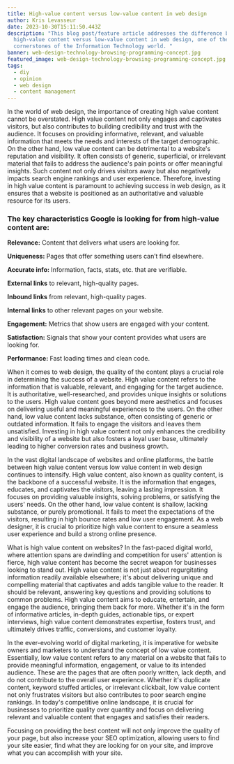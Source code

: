 ```yaml
---
title: High-value content versus low-value content in web design
author: Kris Levasseur
date: 2023-10-30T15:11:50.443Z
description: "This blog post/feature article addresses the difference between
  high-value content versus low-value content in web design, one of the
  cornerstones of the Information Technology world. "
banner: web-design-technology-browsing-programming-concept.jpg
featured_image: web-design-technology-browsing-programming-concept.jpg
tags:
  - diy
  - opinion
  - web design
  - content management
---
```


In the world of web design, the importance of creating high value content cannot be overstated. High value content not only engages and captivates visitors, but also contributes to building credibility and trust with the audience. It focuses on providing informative, relevant, and valuable information that meets the needs and interests of the target demographic. On the other hand, low value content can be detrimental to a website's reputation and visibility. It often consists of generic, superficial, or irrelevant material that fails to address the audience's pain points or offer meaningful insights. Such content not only drives visitors away but also negatively impacts search engine rankings and user experience. Therefore, investing in high value content is paramount to achieving success in web design, as it ensures that a website is positioned as an authoritative and valuable resource for its users.




### The key characteristics Google is looking for from high-value content are: 

**Relevance:** Content that delivers what users are looking for.

**Uniqueness:** Pages that offer something users can’t find elsewhere.

**Accurate info:** Information, facts, stats, etc. that are verifiable.

**External links** to relevant, high-quality pages.

**Inbound links** from relevant, high-quality pages.

**Internal links** to other relevant pages on your website.

**Engagement:** Metrics that show users are engaged with your content.

**Satisfaction:** Signals that show your content provides what users are looking for.

**Performance:** Fast loading times and clean code.

When it comes to web design, the quality of the content plays a crucial role in determining the success of a website. High value content refers to the information that is valuable, relevant, and engaging for the target audience. It is authoritative, well-researched, and provides unique insights or solutions to the users. High value content goes beyond mere aesthetics and focuses on delivering useful and meaningful experiences to the users. On the other hand, low value content lacks substance, often consisting of generic or outdated information. It fails to engage the visitors and leaves them unsatisfied. Investing in high value content not only enhances the credibility and visibility of a website but also fosters a loyal user base, ultimately leading to higher conversion rates and business growth.




In the vast digital landscape of websites and online platforms, the battle between high value content versus low value content in web design continues to intensify. High value content, also known as quality content, is the backbone of a successful website. It is the information that engages, educates, and captivates the visitors, leaving a lasting impression. It focuses on providing valuable insights, solving problems, or satisfying the users' needs. On the other hand, low value content is shallow, lacking substance, or purely promotional. It fails to meet the expectations of the visitors, resulting in high bounce rates and low user engagement. As a web designer, it is crucial to prioritize high value content to ensure a seamless user experience and build a strong online presence.




What is high value content on websites? In the fast-paced digital world, where attention spans are dwindling and competition for users' attention is fierce, high value content has become the secret weapon for businesses looking to stand out. High value content is not just about regurgitating information readily available elsewhere; it's about delivering unique and compelling material that captivates and adds tangible value to the reader. It should be relevant, answering key questions and providing solutions to common problems. High value content aims to educate, entertain, and engage the audience, bringing them back for more. Whether it's in the form of informative articles, in-depth guides, actionable tips, or expert interviews, high value content demonstrates expertise, fosters trust, and ultimately drives traffic, conversions, and customer loyalty.




In the ever-evolving world of digital marketing, it is imperative for website owners and marketers to understand the concept of low value content. Essentially, low value content refers to any material on a website that fails to provide meaningful information, engagement, or value to its intended audience. These are the pages that are often poorly written, lack depth, and do not contribute to the overall user experience. Whether it's duplicate content, keyword stuffed articles, or irrelevant clickbait, low value content not only frustrates visitors but also contributes to poor search engine rankings. In today's competitive online landscape, it is crucial for businesses to prioritize quality over quantity and focus on delivering relevant and valuable content that engages and satisfies their readers.

Focusing on providing the best content will not only improve the quality of your page, but also increase your SEO optimization, allowing users to find your site easier, find what they are looking for on your site, and improve what you can accomplish with your site.

